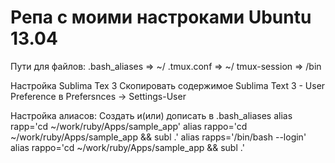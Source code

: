 # Репа с моими настроками Ubuntu 13.04

Пути для файлов:
  .bash_aliases => ~/
  .tmux.conf    => ~/
  tmux-session  => /bin
  
Настройка Sublima Tex 3
  Скопировать содержимое Sublima Text 3 - User Preference в Prefersnces -> Settings-User
  
Настройка алиасов:
  Создать и(или) дописать в .bash_aliases
    alias rapp='cd ~/work/ruby/Apps/sample_app'
    alias rappo='cd ~/work/ruby/Apps/sample_app && subl .'
    alias rapps='/bin/bash --login'
    alias rappo='cd ~/work/ruby/Apps/sample_app && subl .'
  
